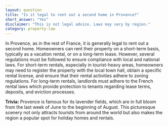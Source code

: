 ```yaml
---
layout: question
title: "Is it legal to rent out a second home in Provence?"
short_answer: "Yes"
disclaimer: "This is not legal advice. Laws may vary by region."
category: property-law
---
```

In Provence, as in the rest of France, it is generally legal to rent out a second home. Homeowners can rent their property on a short-term basis, typically as a vacation rental, or on a long-term lease. However, several regulations must be followed to ensure compliance with local and national laws. For short-term rentals, especially in tourist-heavy areas, homeowners may need to register the property with the local town hall, obtain a specific rental license, and ensure that their rental activities adhere to zoning regulations. For long-term rentals, landlords must adhere to the French rental laws which provide protection to tenants regarding lease terms, deposits, and eviction processes.

**Trivia:** Provence is famous for its lavender fields, which are in full bloom from the last week of June to the beginning of August. This picturesque scenery not only attracts tourists from around the world but also makes the region a popular spot for holiday homes and rentals.
